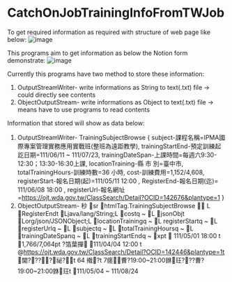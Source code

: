 # CatchOnJobTrainingInfoFromTWJob
To get required information as required with structure of web page like below:
![image](https://user-images.githubusercontent.com/88480246/161496419-2240e681-878f-454e-83f3-3f94c6b99307.png)

This programs aim to get information as below the Notion form demonstrate: 
![image](https://user-images.githubusercontent.com/88480246/161496676-2b421b8f-a354-48ae-9c0a-e33b03adb3be.png)


Currently this programs have two method to store these information:
1. OutputStreamWriter-
write informations as String to text(.txt) file -> could directly see contents
2. ObjectOutputStream-
write informations as Object to text(.txt) file -> means have to use programs to read contents 

Information that stored will show as data below: 
1. OutputStreamWriter-
TrainingSubjectBrowse {
	subject-課程名稱=IPMA國際專案管理實務應用實戰班(整班為遠距教學), 
	trainingStartEnd-預定訓練起訖日期=111/06/11 ~ 111/07/23, 
	trainingDateSpan-上課時間=每週六9:30-12:30；13:30-16:30上課, 
	locationTraining-縣 市 別=臺中市, 
	totalTrainingHours-訓練時數=36 小時, 
	cost-訓練費用=1,152/4,608, 
	registerStart-報名日期(起)=111/05/11 12:00 , 
	RegisterEnd-報名日期(迄)= 111/06/08 18:00 , 
	registerUrl-報名網址=https://ojt.wda.gov.tw/ClassSearch/Detail?OCID=142676&plantype=1
}
2. ObjectOutputStream-
秒 sr htmlTag.TrainingSubjectBrowse        
L RegisterEndt Ljava/lang/String;L costq ~ L jsonObjt Lorg/json/JSONObject;L locationTrainingq ~ L 
registerStartq ~ L registerUrlq ~ L subjectq ~ L totalTrainingHoursq ~ L trainingDateSpanq ~ L trainingStartEndq ~ xpt  111/05/01 18:00 t 1,766/7,064pt 	?箔葉撣 111/04/04 12:00 t @https://ojt.wda.gov.tw/ClassSearch/Detail?OCID=142446&plantype=1t 閫????祕?t 	64 撠?t 7瘥曹?19:00~21:00銝玨???曹?19:00~21:00銝玨t 111/05/04 ~ 111/08/24


